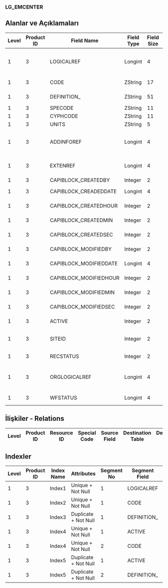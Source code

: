 ### LG_EMCENTER

## Alanlar ve Açıklamaları

**Level**|**Product ID**|**Field Name**|**Field Type**|**Field Size**|**Field Offset**|**Türkçe Açıklama**|**Expression**
-----|-----|-----|-----|-----|-----|-----|-----
1|3|LOGICALREF|Longint|4|0|Masraf Merkezi Log. Ref.|Overhead Pool Logical Reference
1|3|CODE|ZString|17|4|Genel gider kodu|Overhead Code
1|3|DEFINITION_|ZString|51|21|Genel gider açıklaması|Overhead Description
1|3|SPECODE|ZString|11|72|Özel Kod|Aux. Code
1|3|CYPHCODE|ZString|11|83|Yetki Kodu|Auth. Code
1|3|UNITS|ZString|5|94|Birim|Unit
1|3|ADDINFOREF|Longint|4|99|Ek Bilgi Ref.|Data Extension File Reference
1|3|EXTENREF|Longint|4|103|Dosya Uzantısı Referansı|Extension File Reference
1|3|CAPIBLOCK_CREATEDBY|Integer|2|107|Oluşturan|Created By
1|3|CAPIBLOCK_CREADEDDATE|Longint|4|109|Oluşturulma Tarihi|Created Date
1|3|CAPIBLOCK_CREATEDHOUR|Integer|2|113|Oluşturulma Saati|Created Hour
1|3|CAPIBLOCK_CREATEDMIN|Integer|2|115|Oluşturulma Dakikası|Created Minute
1|3|CAPIBLOCK_CREATEDSEC|Integer|2|117|Oluşturulma Saniyesi|Created Second
1|3|CAPIBLOCK_MODIFIEDBY|Integer|2|119|Değiştiren|Modified By
1|3|CAPIBLOCK_MODIFIEDDATE|Longint|4|121|Değiştirilme Tarihi|Modified Date
1|3|CAPIBLOCK_MODIFIEDHOUR|Integer|2|125|Değiştirilme Saati|Modified Hour
1|3|CAPIBLOCK_MODIFIEDMIN|Integer|2|127|Değiştirilme Dakikası|Modified Minute
1|3|CAPIBLOCK_MODIFIEDSEC|Integer|2|129|Değiştirilme Saniyesi|Modified Second
1|3|ACTIVE|Integer|2|131|Kullanım durumu|Usage Status
1|3|SITEID|Integer|2|133|Veri Merkezi|Data Processing Site
1|3|RECSTATUS|Integer|2|135|Kayıt Durumu|Record Status
1|3|ORGLOGICALREF|Longint|4|137|Orijinal Kayıt Log. Ref.|Original Record Logical Reference
1|3|WFSTATUS|Longint|4|141|Kullanımda Değil|Not In Use

## İlişkiler - Relations

**Level**|**Product ID**|**Resource ID**|**Special Code**|**Source Field**|**Destination Table**|**Destination Field**|**Relation Type**|**Extra Condition**
-----|-----|-----|-----|-----|-----|-----|-----|-----

## Indexler

**Level**|**Product ID**|**Index Name**|**Attributes**|**Segment No**|**Segment Field**|**Sense**
-----|-----|-----|-----|-----|-----|-----
1|3|Index1|Unique + Not Null|1|LOGICALREF|Ascending
1|3|Index2|Unique + Not Null|1|CODE|Ascending
1|3|Index3|Duplicate + Not Null|1|DEFINITION_|Ascending
1|3|Index4|Unique + Not Null|1|ACTIVE|Ascending
1|3|Index4|Unique + Not Null|2|CODE|Ascending
1|3|Index5|Duplicate + Not Null|1|ACTIVE|Ascending
1|3|Index5|Duplicate + Not Null|2|DEFINITION_|Ascending
